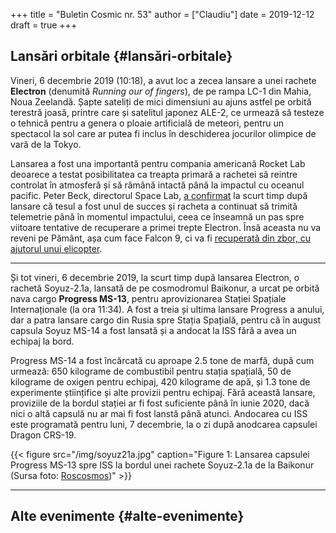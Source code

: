 +++
title = "Buletin Cosmic nr. 53"
author = ["Claudiu"]
date = 2019-12-12
draft = true
+++

## Lansări orbitale {#lansări-orbitale}

Vineri, 6 decembrie 2019 (10:18), a avut loc a zecea lansare a unei rachete **Electron** (denumită _Running our of fingers_), de pe rampa LC-1 din Mahia, Noua Zeelandă. Șapte sateliți de mici dimensiuni au ajuns astfel pe orbită terestră joasă, printre care și satelitul japonez ALE-2, ce urmează să testeze o tehnică pentru a genera o ploaie artificială de meteori, pentru un spectacol la sol care ar putea fi inclus în deschiderea jocurilor olimpice de vară de la Tokyo.

Lansarea a fost una importantă pentru compania americană Rocket Lab deoarece a testat posibilitatea ca treapta primară a rachetei să reintre controlat în atmosferă și să rămână intactă până la impactul cu oceanul pacific. Peter Beck, directorul Space Lab, [a confirmat](https://twitter.com/Peter%5FJ%5FBeck/status/1202901928633438210) la scurt timp după lansare că tesul a fost unul de succes și racheta a continuat să trimită telemetrie până în momentul impactului, ceea ce înseamnă un pas spre viitoare tentative de recuperare a primei trepte Electron. Însă aceasta nu va reveni pe Pământ, așa cum face Falcon 9, ci va fi [recuperată din zbor, cu ajutorul unui elicopter](https://www.youtube.com/watch?v=enndCzvZpZk).

---

Și tot vineri, 6 decembrie 2019, la scurt timp după lansarea Electron, o rachetă Soyuz-2.1a, lansată de pe cosmodromul Baikonur, a urcat pe orbită nava cargo **Progress MS-13**, pentru aprovizionarea Stației Spațiale Internaționale (la ora 11:34). A fost a treia și ultima lansare Progress a anului, dar a patra lansare cargo din Rusia spre Stația Spațială, pentru că în august capsula Soyuz MS-14 a fost lansată și a andocat la ISS fără a avea un echipaj la bord.

Progress MS-14 a fost încărcată cu aproape 2.5 tone de marfă, după cum urmează: 650 kilograme de combustibil pentru stația spațială, 50 de kilograme de oxigen pentru echipaj, 420 kilograme de apă, și 1.3 tone de experimente științifice și alte provizii pentru echipaj. Fără această lansare, proviziile de la bordul stației ar fi fost suficiente până în iunie 2020, dacă nici o altă capsulă nu ar mai fi fost lanstă până atunci. Andocarea cu ISS este programată pentru luni, 7 decembrie, la o zi după anodcarea capsulei Dragon CRS-19.

{{< figure src="/img/soyuz21a.jpg" caption="Figure 1: Lansarea capsulei Progress MS-13 spre ISS la bordul unei rachete Soyuz-2.1a de la Baikonur (Sursa foto: [Roscosmos](https://twitter.com/roscosmos/status/1202939275110686720/photo/1))" >}}

---


## Alte evenimente {#alte-evenimente}